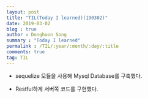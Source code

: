 ```yaml
---
layout: post
title: "TIL(Today I learned)(190302)"
date: 2019-03-02
blog : true
author : Donghoon Song
summary : "Today I learned"
permalink : /TIL/:year/:month/:day/:title
comments: true
tag: TIL
---
```


- sequelize 모듈을 사용해 Mysql Database를 구축했다.

- Restful하게 서버쪽 코드를 구현했다.
